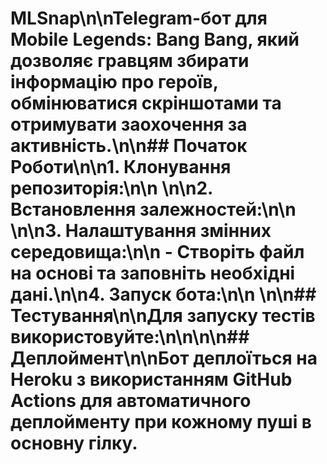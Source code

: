 # MLSnap\n\nTelegram-бот для Mobile Legends: Bang Bang, який дозволяє гравцям збирати інформацію про героїв, обмінюватися скріншотами та отримувати заохочення за активність.\n\n## Початок Роботи\n\n1. **Клонування репозиторія:**\n\n   \n\n2. **Встановлення залежностей:**\n\n   \n\n3. **Налаштування змінних середовища:**\n\n   - Створіть файл  на основі  та заповніть необхідні дані.\n\n4. **Запуск бота:**\n\n   \n\n## Тестування\n\nДля запуску тестів використовуйте:\n\n\n\n## Деплоймент\n\nБот деплоїться на Heroku з використанням GitHub Actions для автоматичного деплойменту при кожному пуші в основну гілку.
